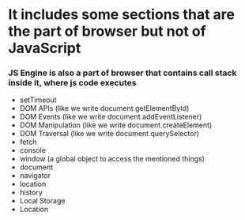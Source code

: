 # It includes some sections that are the part of browser but not of JavaScript

### JS Engine is also a part of browser that contains call stack inside it, where js code executes
- setTimeout
- DOM APIs (like we write document.getElementById)
- DOM Events (like we write document.addEventListener)
- DOM Manipulation (like we write document.createElement)
- DOM Traversal (like we write document.querySelector)
- fetch
- console
- window (a global object to access the mentioned things)
- document
- navigator
- location
- history
- Local Storage
- Location 
